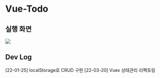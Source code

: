 # Vue-Todo

## 실행 화면

<img src="https://user-images.githubusercontent.com/82077853/159127833-cbeb9c57-9f8d-41e3-a23c-bf20f3e577ff.mp4">


## Dev Log
[22-01-25] localStorage로 CRUD 구현
[22-03-20] Vuex 상태관리 리팩토링
